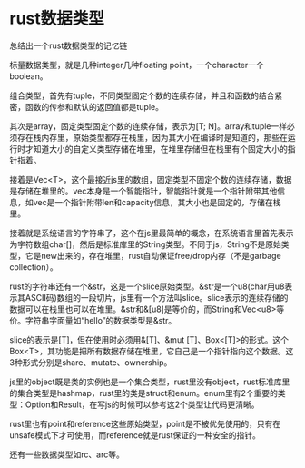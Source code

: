 # rust数据类型

总结出一个rust数据类型的记忆链

标量数据类型，就是几种integer几种floating point，一个character一个boolean。

组合类型，首先有tuple，不同类型固定个数的连续存储，并且和函数的结合紧密，函数的传参和默认的返回值都是tuple。

其次是array，固定类型固定个数的连续存储，表示为[T; N]。array和tuple一样必须存在栈内存里，原始类型都存在栈里，因为其大小在编译时是知道的，那些在运行时才知道大小的自定义类型存储在堆里，在堆里存储但在栈里有个固定大小的指针指着。

接着是Vec\<T\>，这个最接近js里的数组，固定类型不固定个数的连续存储，数据是存储在堆里的。vec本身是一个智能指针，智能指针就是一个指针附带其他信息，如vec是一个指针附带len和capacity信息，其大小也是固定的，存储在栈里。

接着就是系统语言的字符串了，这个在js里最简单的概念，在系统语言里首先表示为字符数组char[]，然后是标准库里的String类型。不同于js，String不是原始类型，它是new出来的，存在堆里，rust自动保证free/drop内存（不是garbage collection）。

rust的字符串还有一个&str，这是一个slice原始类型。&str是一个u8(char用u8表示其ASCII码)数组的一段切片，js里有一个方法叫slice。slice表示的连续存储的数据可以在栈里也可以在堆里。&str和&[u8]是等价的，而String和Vec\<u8\>等价。字符串字面量如“hello”的数据类型是&str。

slice的表示是[T]，但在使用时必须用&[T]、&mut [T]、Box\<[T]\>的形式。这个Box\<T\>，其功能是把所有数据存储在堆里，它自己是一个指针指向这个数据。这3种形式分别是share、mutate、ownership。

js里的object既是类的实例也是一个集合类型，rust里没有object，rust标准库里的集合类型是hashmap，rust里的类是struct和enum。enum里有2个重要的类型：Option和Result，在写js的时候可以参考这2个类型让代码更清晰。

rust里也有point和reference这些原始类型，point是不被优先使用的，只有在unsafe模式下才可使用，而reference就是rust保证的一种安全的指针。

还有一些数据类型如rc、arc等。
